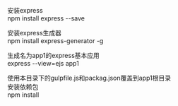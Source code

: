 安装express  
npm install express --save

安装express生成器  
npm install express-generator -g

生成名为app1的express基本应用  
express --view=ejs app1

使用本目录下的gulpfile.js和packag.json覆盖到app1根目录  
安装依赖包  
npm install